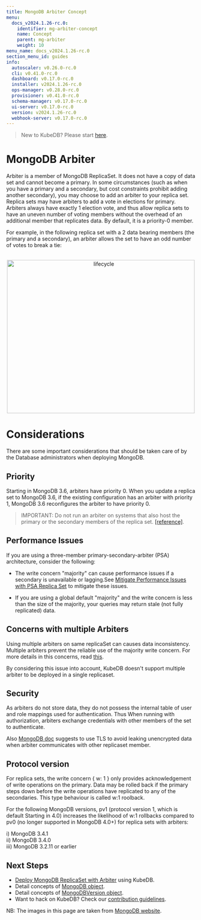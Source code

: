```yaml
---
title: MongoDB Arbiter Concept
menu:
  docs_v2024.1.26-rc.0:
    identifier: mg-arbiter-concept
    name: Concept
    parent: mg-arbiter
    weight: 10
menu_name: docs_v2024.1.26-rc.0
section_menu_id: guides
info:
  autoscaler: v0.26.0-rc.0
  cli: v0.41.0-rc.0
  dashboard: v0.17.0-rc.0
  installer: v2024.1.26-rc.0
  ops-manager: v0.28.0-rc.0
  provisioner: v0.41.0-rc.0
  schema-manager: v0.17.0-rc.0
  ui-server: v0.17.0-rc.0
  version: v2024.1.26-rc.0
  webhook-server: v0.17.0-rc.0
---
```


> New to KubeDB? Please start [here](/docs/v2024.1.26-rc.0/README).

# MongoDB Arbiter

Arbiter is a member of MongoDB ReplicaSet. It does not have a copy of data set and cannot become a primary. In some circumstances (such as when you have a primary and a secondary, but cost constraints prohibit adding another secondary), you may choose to add an arbiter to your replica set. Replica sets may have arbiters to add a vote in elections for primary.  Arbiters always have exactly 1 election vote, and thus allow replica sets to have an uneven number of voting members without the overhead of an additional member that replicates data. By default, it is a priority-0 member.

For example, in the following replica set with a 2 data bearing members (the primary and a secondary), an arbiter allows the set to have an odd number of votes to break a tie:

<p align="center">
  <img alt="lifecycle"  src="/docs/v2024.1.26-rc.0/images/mongodb/arbiter.png" width="500" height="408">
</p>

# Considerations
There are some important considerations that should be taken care of by the Database administrators when deploying MongoDB. 

## Priority
Starting in MongoDB 3.6, arbiters have priority 0. When you update a replica set to MongoDB 3.6, if the existing configuration has an arbiter with priority 1, MongoDB 3.6 reconfigures the arbiter to have priority 0.

> IMPORTANT: Do not run an arbiter on systems that also host the primary or the secondary members of the replica set. [[reference]](https://docs.mongodb.com/manual/core/replica-set-members/#arbiter).



## Performance Issues
If you are using a three-member primary-secondary-arbiter (PSA) architecture, consider the following:

- The write concern "majority" can cause performance issues if a secondary is unavailable or lagging.See [Mitigate Performance Issues with PSA Replica Set](https://www.mongodb.com/docs/manual/tutorial/mitigate-psa-performance-issues/#std-label-performance-issues-psa) to mitigate these issues.

- If you are using a global default "majority" and the write concern is less than the size of the majority, your queries may return stale (not fully replicated) data.


## Concerns with multiple Arbiters 

Using multiple arbiters on same replicaSet can causes data inconsistency. Multiple arbiters prevent the reliable use of the majority write concern. For more details in this concerns, read [this](https://www.mongodb.com/docs/manual/core/replica-set-arbiter/#concerns-with-multiple-arbiters).

By considering this issue into account, KubeDB doesn't support multiple arbiter to be deployed in a single replicaset.

## Security

As arbiters do not store data, they do not possess the internal table of user and role mappings used for authentication. Thus When running with authorization, arbiters exchange credentials with other members of the set to authenticate.

Also [MongoDB doc](https://www.mongodb.com/docs/manual/core/replica-set-arbiter/#security) suggests to use TLS to avoid leaking unencrypted data when arbiter communicates with other replicaset member.


## Protocol version

For replica sets, the write concern { w: 1 } only provides acknowledgement of write operations on the primary. Data may be rolled back if the primary steps down before the write operations have replicated to any of the secondaries. This type behaviour is called w:1 roolback.

For the following MongoDB versions, pv1 (protocol version 1, which is default Starting in 4.0) increases the likelihood of w:1 rollbacks compared to pv0 (no longer supported in MongoDB 4.0+) for replica sets with arbiters:

i) MongoDB 3.4.1 <br>
ii) MongoDB 3.4.0 <br>
iii) MongoDB 3.2.11 or earlier


## Next Steps

- [Deploy MongoDB ReplicaSet with Arbiter](/docs/v2024.1.26-rc.0/guides/mongodb/arbiter/replicaset) using KubeDB.
- Detail concepts of [MongoDB object](/docs/v2024.1.26-rc.0/guides/mongodb/concepts/mongodb).
- Detail concepts of [MongoDBVersion object](/docs/v2024.1.26-rc.0/guides/mongodb/concepts/catalog).
- Want to hack on KubeDB? Check our [contribution guidelines](/docs/v2024.1.26-rc.0/CONTRIBUTING).

NB: The images in this page are taken from [MongoDB website](https://www.mongodb.com/docs/manual/core/replica-set-arbiter/#example).
